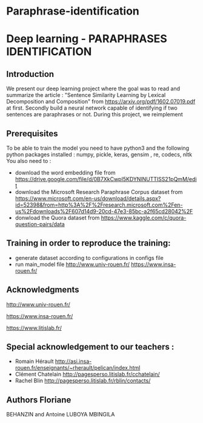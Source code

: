 # Paraphrase-identification 
# Deep learning - PARAPHRASES IDENTIFICATION 
## Introduction
We present our deep learning project where the goal was to read and summarize the article : "Sentence Similarity Learning by Lexical Decomposition and Composition" from https://arxiv.org/pdf/1602.07019.pdf at first. Secondly build a neural network capable of identifying if two sentences are paraphrases or not. During this project, we reimplement 

## Prerequisites 
To be able to train the model you need to have python3 and the following python packages installed : numpy, pickle, keras, gensim , re, codecs, nltk 
You also need to :
* download the word embedding file from https://drive.google.com/file/d/0B7XkCwpI5KDYNlNUTTlSS21pQmM/edit
* download the Microsoft Research Paraphrase Corpus dataset from https://www.microsoft.com/en-us/download/details.aspx?id=52398&from=http%3A%2F%2Fresearch.microsoft.com%2Fen-us%2Fdownloads%2F607d14d9-20cd-47e3-85bc-a2f65cd28042%2F 
* donwload the Quora dataset from https://www.kaggle.com/c/quora-question-pairs/data 

## Training in order to reproduce the training:
* generate dataset according to configurations in configs file
* run main_model file
http://www.univ-rouen.fr/ https://www.insa-rouen.fr/ 

## Acknowledgments
http://www.univ-rouen.fr/

https://www.insa-rouen.fr/

https://www.litislab.fr/

## Special acknowledgement to our teachers : 
* Romain Hérault http://asi.insa-rouen.fr/enseignants/~rherault/pelican/index.html 
* Clément Chatelain http://pagesperso.litislab.fr/cchatelain/ 
* Rachel Blin http://pagesperso.litislab.fr/rblin/contacts/ 

## Authors Floriane 
BEHANZIN and  Antoine LUBOYA MBINGILA
